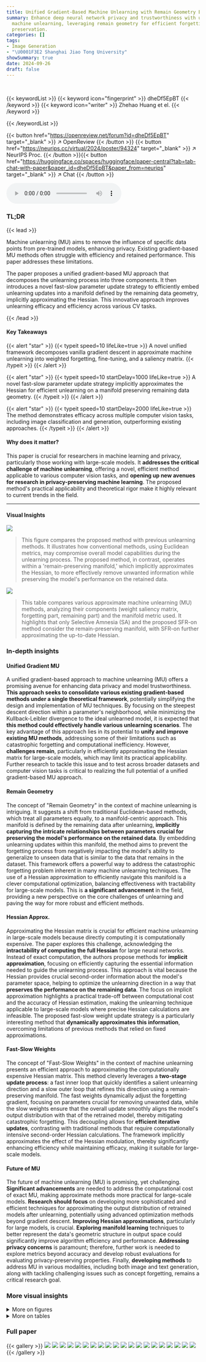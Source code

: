 ```yaml
---
title: Unified Gradient-Based Machine Unlearning with Remain Geometry Enhancement
summary: Enhance deep neural network privacy and trustworthiness with unified gradient-based
  machine unlearning, leveraging remain geometry for efficient forgetting and performance
  preservation.
categories: []
tags:
- Image Generation
- "\U0001F3E2 Shanghai Jiao Tong University"
showSummary: true
date: 2024-09-26
draft: false
---
```


<br>

{{< keywordList >}}
{{< keyword icon="fingerprint" >}} dheDf5EpBT {{< /keyword >}}
{{< keyword icon="writer" >}} Zhehao Huang et el. {{< /keyword >}}
 
{{< /keywordList >}}

{{< button href="https://openreview.net/forum?id=dheDf5EpBT" target="_blank" >}}
↗ OpenReview
{{< /button >}}
{{< button href="https://neurips.cc/virtual/2024/poster/94324" target="_blank" >}}
↗ NeurIPS Proc.
{{< /button >}}{{< button href="https://huggingface.co/spaces/huggingface/paper-central?tab=tab-chat-with-paper&paper_id=dheDf5EpBT&paper_from=neurips" target="_blank" >}}
↗ Chat
{{< /button >}}



<audio controls>
    <source src="https://ai-paper-reviewer.com/dheDf5EpBT/podcast.wav" type="audio/wav">
    Your browser does not support the audio element.
</audio>


### TL;DR


{{< lead >}}

Machine unlearning (MU) aims to remove the influence of specific data points from pre-trained models, enhancing privacy. Existing gradient-based MU methods often struggle with efficiency and retained performance.  This paper addresses these limitations. 

The paper proposes a unified gradient-based MU approach that decomposes the unlearning process into three components.  It then introduces a novel fast-slow parameter update strategy to efficiently embed unlearning updates into a manifold defined by the remaining data geometry, implicitly approximating the Hessian. This innovative approach improves unlearning efficacy and efficiency across various CV tasks.

{{< /lead >}}


#### Key Takeaways

{{< alert "star" >}}
{{< typeit speed=10 lifeLike=true >}} A novel unified framework decomposes vanilla gradient descent in approximate machine unlearning into weighted forgetting, fine-tuning, and a saliency matrix. {{< /typeit >}}
{{< /alert >}}

{{< alert "star" >}}
{{< typeit speed=10 startDelay=1000 lifeLike=true >}} A novel fast-slow parameter update strategy implicitly approximates the Hessian for efficient unlearning on a manifold preserving remaining data geometry. {{< /typeit >}}
{{< /alert >}}

{{< alert "star" >}}
{{< typeit speed=10 startDelay=2000 lifeLike=true >}} The method demonstrates efficacy across multiple computer vision tasks, including image classification and generation, outperforming existing approaches. {{< /typeit >}}
{{< /alert >}}

#### Why does it matter?
This paper is crucial for researchers in machine learning and privacy, particularly those working with large-scale models.  It **addresses the critical challenge of machine unlearning**, offering a novel, efficient method applicable to various computer vision tasks, and **opening up new avenues for research in privacy-preserving machine learning**. The proposed method's practical applicability and theoretical rigor make it highly relevant to current trends in the field.

------
#### Visual Insights



![](https://ai-paper-reviewer.com/dheDf5EpBT/figures_1_1.jpg)

> This figure compares the proposed method with previous unlearning methods.  It illustrates how conventional methods, using Euclidean metrics, may compromise overall model capabilities during the unlearning process. The proposed method, in contrast, operates within a 'remain-preserving manifold,' which implicitly approximates the Hessian, to more effectively remove unwanted information while preserving the model's performance on the retained data.





![](https://ai-paper-reviewer.com/dheDf5EpBT/tables_3_1.jpg)

> This table compares various approximate machine unlearning (MU) methods, analyzing their components (weight saliency matrix, forgetting part, remaining part) and the manifold metric used. It highlights that only Selective Amnesia (SA) and the proposed SFR-on method consider the remain-preserving manifold, with SFR-on further approximating the up-to-date Hessian.





### In-depth insights


#### Unified Gradient MU
A unified gradient-based approach to machine unlearning (MU) offers a promising avenue for enhancing data privacy and model trustworthiness.  **This approach seeks to consolidate various existing gradient-based methods under a single theoretical framework**, potentially simplifying the design and implementation of MU techniques.  By focusing on the steepest descent direction within a parameter's neighborhood, while minimizing the Kullback-Leibler divergence to the ideal unlearned model, it is expected that **this method could effectively handle various unlearning scenarios**.  The key advantage of this approach lies in its potential to **unify and improve existing MU methods**, addressing some of their limitations such as catastrophic forgetting and computational inefficiency.  However, **challenges remain**, particularly in efficiently approximating the Hessian matrix for large-scale models,  which may limit its practical applicability.  Further research to tackle this issue and to test across broader datasets and computer vision tasks is critical to realizing the full potential of a unified gradient-based MU approach.

#### Remain Geometry
The concept of "Remain Geometry" in the context of machine unlearning is intriguing. It suggests a shift from traditional Euclidean-based methods, which treat all parameters equally, to a manifold-centric approach.  This manifold is defined by the remaining data after unlearning, **implicitly capturing the intricate relationships between parameters crucial for preserving the model's performance on the retained data**.  By embedding unlearning updates within this manifold, the method aims to prevent the forgetting process from negatively impacting the model's ability to generalize to unseen data that is similar to the data that remains in the dataset. This framework offers a powerful way to address the catastrophic forgetting problem inherent in many machine unlearning techniques.  The use of a Hessian approximation to efficiently navigate this manifold is a clever computational optimization, balancing effectiveness with tractability for large-scale models.  This is **a significant advancement** in the field, providing a new perspective on the core challenges of unlearning and paving the way for more robust and efficient methods.

#### Hessian Approx.
Approximating the Hessian matrix is crucial for efficient machine unlearning in large-scale models because directly computing it is computationally expensive.  The paper explores this challenge, acknowledging the **intractability of computing the full Hessian** for large neural networks.  Instead of exact computation, the authors propose methods for **implicit approximation**, focusing on efficiently capturing the essential information needed to guide the unlearning process. This approach is vital because the Hessian provides crucial second-order information about the model's parameter space, helping to optimize the unlearning direction in a way that **preserves the performance on the remaining data**.  The focus on implicit approximation highlights a practical trade-off between computational cost and the accuracy of Hessian estimation, making the unlearning technique applicable to large-scale models where precise Hessian calculations are infeasible. The proposed fast-slow weight update strategy is a particularly interesting method that **dynamically approximates this information**, overcoming limitations of previous methods that relied on fixed approximations.

#### Fast-Slow Weights
The concept of "Fast-Slow Weights" in the context of machine unlearning presents an efficient approach to approximating the computationally expensive Hessian matrix.  This method cleverly leverages a **two-stage update process**: a fast inner loop that quickly identifies a salient unlearning direction and a slow outer loop that refines this direction using a remain-preserving manifold.  The fast weights dynamically adjust the forgetting gradient, focusing on parameters crucial for removing unwanted data, while the slow weights ensure that the overall update smoothly aligns the model's output distribution with that of the retrained model, thereby mitigating catastrophic forgetting. This decoupling allows for **efficient iterative updates**, contrasting with traditional methods that require computationally intensive second-order Hessian calculations.  The framework implicitly approximates the effect of the Hessian modulation, thereby significantly enhancing efficiency while maintaining efficacy, making it suitable for large-scale models.

#### Future of MU
The future of machine unlearning (MU) is promising, yet challenging.  **Significant advancements** are needed to address the computational cost of exact MU, making approximate methods more practical for large-scale models.  **Research should focus** on developing more sophisticated and efficient techniques for approximating the output distribution of retrained models after unlearning, potentially using advanced optimization methods beyond gradient descent. **Improving Hessian approximations**, particularly for large models, is crucial.  **Exploring manifold learning** techniques to better represent the data's geometric structure in output space could significantly improve algorithm efficiency and performance.  **Addressing privacy concerns** is paramount; therefore, further work is needed to explore metrics beyond accuracy and develop robust evaluations for evaluating privacy-preserving properties.  Finally, **developing methods** to address MU in various modalities, including both image and text generation, along with tackling challenging issues such as concept forgetting, remains a critical research goal.


### More visual insights

<details>
<summary>More on figures
</summary>


![](https://ai-paper-reviewer.com/dheDf5EpBT/figures_7_1.jpg)

> This figure shows the image generation results of different methods on CIFAR-10 class-wise forgetting tasks using DDPM.  The top row shows images from the pre-trained model, while the second row shows images after retraining (RT) without the 'cat' class. The subsequent rows display the output of the different unlearning methods (SA, SalUn, and SFR-on with different ablation configurations). Each row represents a different method, and within each row, the images are grouped into 'Forgetting Class' ('cat') and 'Non-forgetting Classes' (other classes). The results demonstrate the effectiveness of the proposed SFR-on method in removing the target class ('cat') while preserving the quality of the other classes.


![](https://ai-paper-reviewer.com/dheDf5EpBT/figures_8_1.jpg)

> This figure shows the results of class-wise forgetting experiments on the ImageNet dataset using the Diffusion Transformer (DiT) model.  The goal is to remove images of ‘golden retrievers’ while preserving the quality of other generated images. The figure compares different machine unlearning methods (Pretrain, RT¹, SA, SalUn, and SFR-on). RT¹ is a simulated retrained model due to computational constraints.  Each row represents a method, with the first two columns showing generated images of ‘golden retrievers’ (the forgetting class) and the following columns displaying images from other classes (non-forgetting classes). The figure highlights that the SFR-on method effectively removes ‘golden retriever’ images while better maintaining the quality of the other generated images.


![](https://ai-paper-reviewer.com/dheDf5EpBT/figures_23_1.jpg)

> This figure compares the proposed method with existing unlearning methods. The proposed method focuses on preserving the capabilities of the model during unlearning, while conventional methods may compromise the general capabilities of the model in order to achieve steepest descent in Euclidean space. The large cost associated with computing the Hessian is addressed by implicitly approximating the unlearning direction.


![](https://ai-paper-reviewer.com/dheDf5EpBT/figures_23_2.jpg)

> This figure compares the proposed method with existing unlearning methods. The focus is on removing the concept of 'nudity' from diffusion models.  Existing methods use Euclidean geometry and may compromise overall model capabilities. In contrast, the proposed approach leverages the remaining geometry (manifold) of the data to more efficiently and effectively unlearn the target concept while preserving the performance on other concepts.


![](https://ai-paper-reviewer.com/dheDf5EpBT/figures_26_1.jpg)

> This figure shows the performance of the proposed SFR-on method compared to the retraining baseline (RT) on the CIFAR-10 dataset using ResNet-18. The experiment focuses on the effect of the temperature scalar λ, which controls the smoothness of the adaptive coefficients in the weighted forgetting gradient ascent part of the algorithm.  The plot shows four key metrics: Forgetting Accuracy (FA), Remaining Accuracy (RA), Testing Accuracy (TA), and Kullback-Leibler Divergence (DKL). Each metric is plotted against different values of λ. The goal is to find a λ value that minimizes the DKL (i.e., the difference between the model's output distribution and that of the retrained model), while simultaneously maintaining high FA, RA, and TA.  Points closer to the Retraining baseline and with lower DKL values are preferred as they signify a more effective unlearning process.


![](https://ai-paper-reviewer.com/dheDf5EpBT/figures_27_1.jpg)

> The figure illustrates the difference between the proposed method and previous unlearning methods.  Previous methods focus on finding the steepest descent in Euclidean space, potentially sacrificing overall model performance. The proposed method, however, aims for a remain-preserving manifold approach to achieve efficient unlearning while preserving capabilities. This is achieved via implicit online Hessian approximation.


![](https://ai-paper-reviewer.com/dheDf5EpBT/figures_28_1.jpg)

> This figure shows several examples of class-wise unlearning results using classifier-free guidance diffusion probabilistic models (DDPMs) on the CIFAR-10 dataset.  Each sub-figure represents a different class to be forgotten ('Airplane', 'Car', 'Bird', 'Cat', 'Deer', 'Dog', 'Frog', 'Horse', 'Ship', 'Truck').  The images in the top and bottom rows represent successfully generated images *after* unlearning, while the central rows show the images of the target forgotten class.  The red color highlights the failed generation of the forgotten classes.


![](https://ai-paper-reviewer.com/dheDf5EpBT/figures_29_1.jpg)

> This figure shows the results of class-wise forgetting experiments using classifier-free guidance diffusion probabilistic models on the CIFAR-10 dataset.  Each sub-figure presents the results for a different class being forgotten. The images generated by the model after unlearning are shown, with images of the forgotten class highlighted in red.  This illustrates the model's ability (or lack thereof) to effectively remove the specified class from its generation capabilities while maintaining the generation of other classes.


![](https://ai-paper-reviewer.com/dheDf5EpBT/figures_29_2.jpg)

> This figure shows the results of class-wise forgetting experiments on ImageNet using the Diffusion Transformer (DiT).  The goal is to remove the 'Golden Retriever' class from the model's generated images.  The figure compares several baselines to the proposed SFR-on method.  Because training a fully retrained model (RT) on ImageNet is computationally expensive, the authors used a proxy for RT (RT¹) that replaces the Golden Retriever class with random embeddings. The figure demonstrates that SFR-on is able to effectively remove the Golden Retriever class while maintaining the quality of images in other classes, performing better than baselines such as Saliency-based unlearning (SalUn) and Selective Amnesia (SA).


![](https://ai-paper-reviewer.com/dheDf5EpBT/figures_30_1.jpg)

> This figure shows the results of a class-wise forgetting experiment on the ImageNet dataset using the Diffusion Transformer (DiT) model.  The goal is to remove the ‘golden retriever’ class from the model’s output while preserving the quality of images generated for other classes.  The figure compares several baselines with the proposed SFR-on method. The results demonstrate that SFR-on effectively removes the target class ('golden retriever') while maintaining the generation quality for the other classes. Because a full retraining (RT) is computationally expensive, the researchers used a simulated RT (RT¹) where random latent embeddings were used instead of retraining the model. The figure demonstrates the advantage of SFR-on over the baseline methods.


</details>




<details>
<summary>More on tables
</summary>


![](https://ai-paper-reviewer.com/dheDf5EpBT/tables_6_1.jpg)
> This table summarizes the performance of several machine unlearning methods on two image classification tasks: CIFAR-10 using ResNet-18 and TinyImageNet using Swin-T.  It compares the proposed SFR-on method against six baselines and the retraining (RT) approach, measuring forgetting accuracy (FA), remaining accuracy (RA), testing accuracy (TA), membership inference attack success rate (MIA), average disparity (Avg.D) from RT, Kullback-Leibler divergence (DKL) from RT, and runtime efficiency (RTE).  The table shows that SFR-on achieves the best performance.

![](https://ai-paper-reviewer.com/dheDf5EpBT/tables_7_1.jpg)
> This table presents the results of class-wise forgetting experiments on CIFAR-10 using a Denoising Diffusion Probabilistic Model (DDPM) and on ImageNet using a Diffusion Transformer (DiT).  For each forgetting class, the table shows the Forgetting Accuracy (FA) and Fréchet Inception Distance (FID) metrics.  The best performing method (lowest FA and FID) is highlighted in bold for each class. The number of steps needed for unlearning is also shown. This helps illustrate the performance of different methods in effectively removing the influence of specific classes from the model while maintaining the overall quality of generated images for other classes.

![](https://ai-paper-reviewer.com/dheDf5EpBT/tables_8_1.jpg)
> This table presents a performance comparison of several machine unlearning (MU) methods on two image classification datasets: CIFAR-10 and TinyImageNet.  The methods are evaluated using various metrics, including forgetting accuracy (FA), remaining accuracy (RA), testing accuracy (TA), membership inference attack success rate (MIA), KL divergence to the retrained model (DKL), and runtime efficiency (RTE).  The table highlights the effectiveness and efficiency of the proposed SFR-on method by showing its superior performance compared to existing methods.  Ablation studies are also included, demonstrating the importance of the various components of the SFR-on method.

![](https://ai-paper-reviewer.com/dheDf5EpBT/tables_22_1.jpg)
> This table summarizes the performance of various machine unlearning methods on two image classification tasks.  It compares the performance of the proposed SFR-on method against several baselines (including retraining, FT, GA, RL, SalUn, BT, SCRUB) across key metrics: forgetting accuracy (FA), remaining accuracy (RA), testing accuracy (TA), membership inference attack success rate (MIA), KL divergence to Retraining (DKL), and runtime efficiency (RTE).  The table uses CIFAR-10 with ResNet-18 and TinyImageNet with Swin-T datasets, evaluating the unlearning of 10% of randomly selected samples.  Performance discrepancies from the retraining model are highlighted to show the effectiveness of each method.

![](https://ai-paper-reviewer.com/dheDf5EpBT/tables_22_2.jpg)
> This table presents the results of class-wise forgetting experiments conducted on CIFAR-10 using a diffusion probabilistic model (DDPM) and on ImageNet using a diffusion transformer (DiT).  The table shows the forgetting accuracy (FA) and Fréchet Inception Distance (FID) for several methods, highlighting the best performance in bold for each forgetting class. The results illustrate the effectiveness of different methods in removing specific classes from the models while maintaining the overall image quality.

![](https://ai-paper-reviewer.com/dheDf5EpBT/tables_24_1.jpg)
> This table summarizes the performance of several machine unlearning (MU) methods on two image classification datasets: CIFAR-10 and TinyImageNet.  It compares the performance of these methods to a retrained model (RT), considered the gold standard.  Metrics include forgetting accuracy (FA), remaining accuracy (RA), testing accuracy (TA), membership inference attack success rate (MIA), average disparity (Avg.D) from RT, Kullback-Leibler divergence (DKL) to RT, and runtime efficiency (RTE).  The table highlights the effectiveness of the proposed method (SFR-on) by showing its performance is closer to the RT gold standard than other methods.

![](https://ai-paper-reviewer.com/dheDf5EpBT/tables_24_2.jpg)
> This table summarizes the performance of several machine unlearning (MU) methods on two image classification datasets: CIFAR-10 and TinyImageNet.  It compares the performance of the proposed method (SFR-on) against several baseline methods, including retraining (RT).  Metrics used include forgetting accuracy (FA), remaining accuracy (RA), testing accuracy (TA), membership inference attack success rate (MIA), average disparity from RT (Avg.D), Kullback-Leibler divergence to RT (DKL), and runtime efficiency (RTE).  The table shows that SFR-on achieves results closest to RT, indicating more effective unlearning.

![](https://ai-paper-reviewer.com/dheDf5EpBT/tables_25_1.jpg)
> This table compares the performance of several machine unlearning (MU) methods on two image classification tasks.  It shows the forgetting accuracy (FA), remaining accuracy (RA), testing accuracy (TA), membership inference attack success rate (MIA), average disparity from the retraining model (Avg.D), Kullback-Leibler divergence to retraining (DKL), and runtime efficiency (RTE) for each method.  The table includes results for retraining (RT) as a baseline and highlights the performance of the proposed SFR-on method in relation to existing techniques.

![](https://ai-paper-reviewer.com/dheDf5EpBT/tables_25_2.jpg)
> This table presents the results of class-wise forgetting experiments conducted on two different datasets: CIFAR-10 using a diffusion probabilistic model (DDPM) and ImageNet using a diffusion transformer (DiT).  For each dataset and model, several methods were used to perform unlearning of specific classes. The table shows the forgetting accuracy (FA) and Fréchet Inception Distance (FID) for each method and each class. The best performing methods for each class are highlighted in bold for both FA and FID metrics.  This allows for a comparison of various unlearning methods in terms of their effectiveness in forgetting specific classes while maintaining performance on other classes.

![](https://ai-paper-reviewer.com/dheDf5EpBT/tables_26_1.jpg)
> This table compares the performance of several machine unlearning (MU) methods on two image classification datasets: CIFAR-10 and TinyImageNet.  It shows the forgetting accuracy (FA), remaining accuracy (RA), testing accuracy (TA), membership inference attack success rate (MIA), average disparity (Avg.D) from the Retrained model (RT), Kullback-Leibler divergence (DKL) to RT, and run-time efficiency (RTE) for each method. The table helps assess the effectiveness and efficiency of different MU methods.

![](https://ai-paper-reviewer.com/dheDf5EpBT/tables_26_2.jpg)
> This table summarizes the performance of different machine unlearning methods on two image classification datasets: CIFAR-10 and TinyImageNet.  It compares several baselines, including fine-tuning (FT), gradient ascent (GA), random labeling (RL), saliency-based unlearning (SalUn), bad teacher (BT), and SCRUB, against the proposed method (SFR-on) and an ablation study of its components.  Key metrics include forgetting accuracy (FA), remaining accuracy (RA), test accuracy (TA), membership inference attack success rate (MIA), Kullback-Leibler divergence (DKL) to the retrained model (RT), and runtime efficiency (RTE).  The table highlights how close each method's performance comes to that of the ideal RT model and shows the runtime efficiency of each approach.

![](https://ai-paper-reviewer.com/dheDf5EpBT/tables_29_1.jpg)
> This table summarizes the performance of several machine unlearning (MU) methods on two image classification tasks.  It compares the proposed SFR-on method against six baseline methods and the retraining approach (RT) which serves as the gold standard.  Metrics include forgetting accuracy (FA), remaining accuracy (RA), testing accuracy (TA), membership inference attack (MIA), average disparity from RT, KL divergence from RT, and runtime efficiency (RTE).  Higher FA, RA, and TA are better while lower MIA, Avg.D, and DKL are better. RTE refers to the runtime in minutes.

</details>




### Full paper

{{< gallery >}}
<img src="https://ai-paper-reviewer.com/dheDf5EpBT/1.png" class="grid-w50 md:grid-w33 xl:grid-w25" />
<img src="https://ai-paper-reviewer.com/dheDf5EpBT/2.png" class="grid-w50 md:grid-w33 xl:grid-w25" />
<img src="https://ai-paper-reviewer.com/dheDf5EpBT/3.png" class="grid-w50 md:grid-w33 xl:grid-w25" />
<img src="https://ai-paper-reviewer.com/dheDf5EpBT/4.png" class="grid-w50 md:grid-w33 xl:grid-w25" />
<img src="https://ai-paper-reviewer.com/dheDf5EpBT/5.png" class="grid-w50 md:grid-w33 xl:grid-w25" />
<img src="https://ai-paper-reviewer.com/dheDf5EpBT/6.png" class="grid-w50 md:grid-w33 xl:grid-w25" />
<img src="https://ai-paper-reviewer.com/dheDf5EpBT/7.png" class="grid-w50 md:grid-w33 xl:grid-w25" />
<img src="https://ai-paper-reviewer.com/dheDf5EpBT/8.png" class="grid-w50 md:grid-w33 xl:grid-w25" />
<img src="https://ai-paper-reviewer.com/dheDf5EpBT/9.png" class="grid-w50 md:grid-w33 xl:grid-w25" />
<img src="https://ai-paper-reviewer.com/dheDf5EpBT/10.png" class="grid-w50 md:grid-w33 xl:grid-w25" />
<img src="https://ai-paper-reviewer.com/dheDf5EpBT/11.png" class="grid-w50 md:grid-w33 xl:grid-w25" />
<img src="https://ai-paper-reviewer.com/dheDf5EpBT/12.png" class="grid-w50 md:grid-w33 xl:grid-w25" />
<img src="https://ai-paper-reviewer.com/dheDf5EpBT/13.png" class="grid-w50 md:grid-w33 xl:grid-w25" />
<img src="https://ai-paper-reviewer.com/dheDf5EpBT/14.png" class="grid-w50 md:grid-w33 xl:grid-w25" />
<img src="https://ai-paper-reviewer.com/dheDf5EpBT/15.png" class="grid-w50 md:grid-w33 xl:grid-w25" />
<img src="https://ai-paper-reviewer.com/dheDf5EpBT/16.png" class="grid-w50 md:grid-w33 xl:grid-w25" />
<img src="https://ai-paper-reviewer.com/dheDf5EpBT/17.png" class="grid-w50 md:grid-w33 xl:grid-w25" />
<img src="https://ai-paper-reviewer.com/dheDf5EpBT/18.png" class="grid-w50 md:grid-w33 xl:grid-w25" />
<img src="https://ai-paper-reviewer.com/dheDf5EpBT/19.png" class="grid-w50 md:grid-w33 xl:grid-w25" />
<img src="https://ai-paper-reviewer.com/dheDf5EpBT/20.png" class="grid-w50 md:grid-w33 xl:grid-w25" />
{{< /gallery >}}